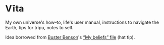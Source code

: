 Vīta
====

My own universe's how–to, life's user manual, instructions to navigate the Earth, tips for tripu, notes to self.

Idea borrowed from [Buster Benson](https://github.com/busterbenson)'s [“My beliefs” file](https://github.com/busterbenson/public/blob/master/Beliefs.md) (hat tip).
